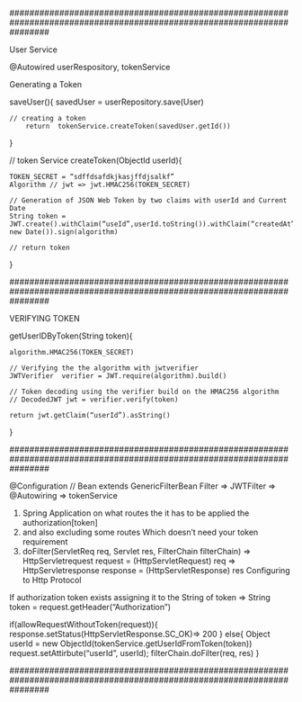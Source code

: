 
########################################################################################################################

User Service

@Autowired userRespository, tokenService



Generating a Token

saveUser(){
savedUser = userRepository.save(User)

	// creating a token 
        return  tokenService.createToken(savedUser.getId())

}

// token Service
createToken(ObjectId userId){

	TOKEN_SECRET = “sdffdsafdkjkasjffdjsalkf”
	Algorithm // jwt => jwt.HMAC256(TOKEN_SECRET)

	// Generation of JSON Web Token by two claims with userId and Current Date
	String token = JWT.create().withClaim(“useId”,userId.toString()).withClaim(“createdAt”, new Date()).sign(algorithm)

	// return token 


}

########################################################################################################################

VERIFYING TOKEN


getUserIDByToken(String token){

	algorithm.HMAC256(TOKEN_SECRET)
	
	// Verifying the the algorithm with jwtverifier
	JWTVerifier  verifier = JWT.require(algorithm).build()

	// Token decoding using the verifier build on the HMAC256 algorithm
	// DecodedJWT jwt = verifier.verify(token)

	return jwt.getClaim(“userId”).asString()
}

########################################################################################################################


@Configuration // Bean  extends GenericFilterBean
Filter => JWTFilter =>
@Autowiring => tokenService
1. Spring Application on what routes the it has to be applied the authorization[token]
2. and also excluding some routes Which doesn’t need your token requirement
3. doFilter(ServletReq req, Servlet res, FilterChain filterChain)
   => HttpServletrequest request = (HttpServletRequest) req
   => HttpServletresponse response = (HttpServletResponse) res
   Configuring to Http Protocol

If authorization token exists assigning it to the String of token
=> String token = request.getHeader(“Authorization”)

if(allowRequestWithoutToken(request)){
response.setStatus(HttpServletResponse.SC_OK)=> 200
}
else{
Object userId = new ObjectId(tokenService.getUserIdFromToken(token))
request.setAttirbute(“userId”, userId);
filterChain.doFilter(req, res)
}

########################################################################################################################
